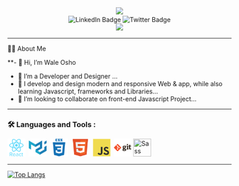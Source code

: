 <div align="center">
 <img src="https://media.giphy.com/media/EK24OWrJSy1GkkNu0y/giphy.gif" width="100"/> 
 </div>

<div id="badges" align="center">
 <a>
    <img src="https://img.shields.io/badge/LinkedIn-blue?style=for-the-badge&logo=linkedin&logoColor=white" alt="LinkedIn Badge"/>
  </a>
  <a><img src="https://img.shields.io/badge/Twitter-blue?style=for-the-badge&logo=twitter&logoColor=white" alt="Twitter Badge"/></a>
</div>

<div id="header" align="center">
  <img src="https://media.giphy.com/media/yAGIvCiwPJn5C/giphy.gif" width="400" />
</div>

---

:man_technologist: About Me


**- 👋 Hi, I’m Wale Osho
- 👀 I’m a Developer and Designer ...
- 🌱 I develop and design modern and responsive Web & app, while also learning Javascript, frameworks and Libraries...
- 💞️ I’m looking to collaborate on front-end Javascript Project...



---

### :hammer_and_wrench: Languages and Tools :
<div>
  <img src="https://github.com/devicons/devicon/blob/master/icons/react/react-original-wordmark.svg" title="React" alt="React" width="40" height="40"/>&nbsp;
  <img src="https://github.com/devicons/devicon/blob/master/icons/materialui/materialui-original.svg" title="Material UI" alt="Material UI" width="40" height="40"/>&nbsp;
  <img src="https://github.com/devicons/devicon/blob/master/icons/css3/css3-plain-wordmark.svg"  title="CSS3" alt="CSS" width="40" height="40"/>&nbsp;
  <img src="https://github.com/devicons/devicon/blob/master/icons/html5/html5-original.svg" title="HTML5" alt="HTML" width="40" height="40"/>&nbsp;
  <img src="https://github.com/devicons/devicon/blob/master/icons/javascript/javascript-original.svg" title="JavaScript" alt="JavaScript" width="40" height="40"/>&nbsp;
  <img src="https://github.com/devicons/devicon/blob/master/icons/git/git-original-wordmark.svg" title="Git" **alt="Git" width="40" height="40"/>
  <img src="https://github.com/devicons/devicon/blob/master/icons/sass/sass-original-wordmark.svg" title="Sass" **alt="Sass" width="40" height="40"/>

</div>

---


[![Top Langs](https://github-readme-stats.vercel.app/api/top-langs/?username=wbtech&layout=compact&theme=vision-friendly-dark)](https://github.com/wbtech/github-readme-stats)

<!---
walebee01/walebee01 is a ✨ special ✨ repository because its `README.md` (this file) appears on your GitHub profile.
You can click the Preview link to take a look at your changes.
--->
